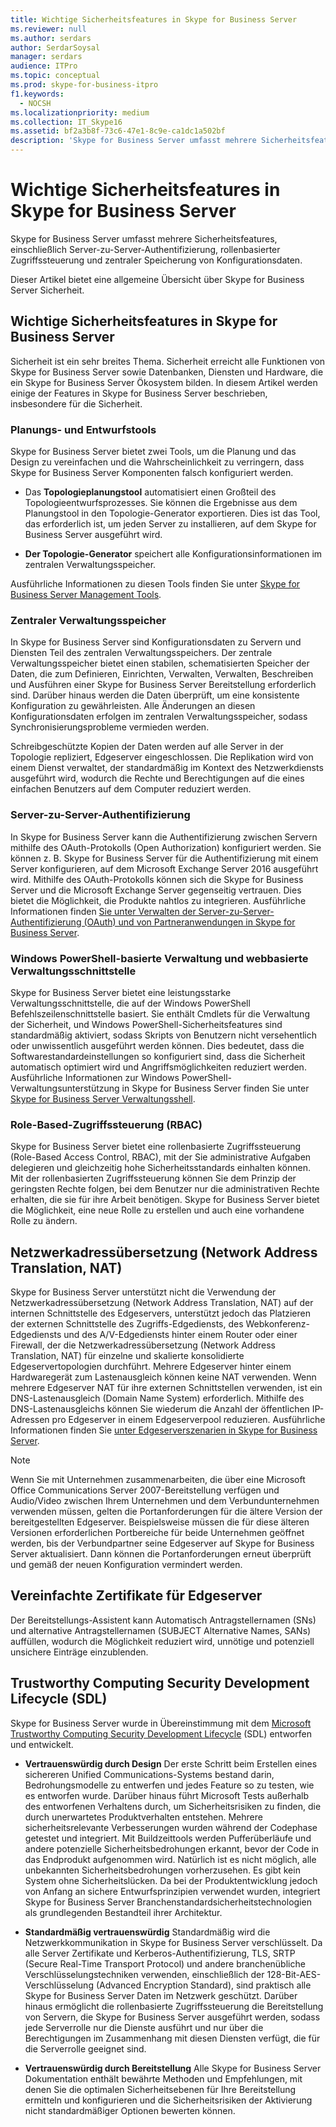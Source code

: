 ```yaml
---
title: Wichtige Sicherheitsfeatures in Skype for Business Server
ms.reviewer: null
ms.author: serdars
author: SerdarSoysal
manager: serdars
audience: ITPro
ms.topic: conceptual
ms.prod: skype-for-business-itpro
f1.keywords:
  - NOCSH
ms.localizationpriority: medium
ms.collection: IT_Skype16
ms.assetid: bf2a3b8f-73c6-47e1-8c9e-ca1dc1a502bf
description: 'Skype for Business Server umfasst mehrere Sicherheitsfeatures, einschließlich Server-zu-Server-Authentifizierung, rollenbasierter Zugriffssteuerung und zentraler Speicherung von Konfigurationsdaten.'
---
```


# <a name="key-security-features-in-skype-for-business-server"></a>Wichtige Sicherheitsfeatures in Skype for Business Server
 
Skype for Business Server umfasst mehrere Sicherheitsfeatures, einschließlich Server-zu-Server-Authentifizierung, rollenbasierter Zugriffssteuerung und zentraler Speicherung von Konfigurationsdaten. 
  
Dieser Artikel bietet eine allgemeine Übersicht über Skype for Business Server Sicherheit. 
  
## <a name="key-security-features-in-skype-for-business-server"></a>Wichtige Sicherheitsfeatures in Skype for Business Server

Sicherheit ist ein sehr breites Thema. Sicherheit erreicht alle Funktionen von Skype for Business Server sowie Datenbanken, Diensten und Hardware, die ein Skype for Business Server Ökosystem bilden. In diesem Artikel werden einige der Features in Skype for Business Server beschrieben, insbesondere für die Sicherheit.
  
### <a name="planning-and-design-tools"></a>Planungs- und Entwurfstools

Skype for Business Server bietet zwei Tools, um die Planung und das Design zu vereinfachen und die Wahrscheinlichkeit zu verringern, dass Skype for Business Server Komponenten falsch konfiguriert werden. 
  
- Das **Topologieplanungstool** automatisiert einen Großteil des Topologieentwurfsprozesses. Sie können die Ergebnisse aus dem Planungstool in den Topologie-Generator exportieren. Dies ist das Tool, das erforderlich ist, um jeden Server zu installieren, auf dem Skype for Business Server ausgeführt wird.
    
- **Der Topologie-Generator** speichert alle Konfigurationsinformationen im zentralen Verwaltungsspeicher.
    
Ausführliche Informationen zu diesen Tools finden Sie unter [Skype for Business Server Management Tools](../../management-tools/management-tools.md).
  
### <a name="central-management-store"></a>Zentraler Verwaltungsspeicher

In Skype for Business Server sind Konfigurationsdaten zu Servern und Diensten Teil des zentralen Verwaltungsspeichers. Der zentrale Verwaltungsspeicher bietet einen stabilen, schematisierten Speicher der Daten, die zum Definieren, Einrichten, Verwalten, Verwalten, Beschreiben und Ausführen einer Skype for Business Server Bereitstellung erforderlich sind. Darüber hinaus werden die Daten überprüft, um eine konsistente Konfiguration zu gewährleisten. Alle Änderungen an diesen Konfigurationsdaten erfolgen im zentralen Verwaltungsspeicher, sodass Synchronisierungsprobleme vermieden werden. 
  
Schreibgeschützte Kopien der Daten werden auf alle Server in der Topologie repliziert, Edgeserver eingeschlossen. Die Replikation wird von einem Dienst verwaltet, der standardmäßig im Kontext des Netzwerkdiensts ausgeführt wird, wodurch die Rechte und Berechtigungen auf die eines einfachen Benutzers auf dem Computer reduziert werden. 
  
### <a name="server-to-server-authentication"></a>Server-zu-Server-Authentifizierung

In Skype for Business Server kann die Authentifizierung zwischen Servern mithilfe des OAuth-Protokolls (Open Authorization) konfiguriert werden. Sie können z. B. Skype for Business Server für die Authentifizierung mit einem Server konfigurieren, auf dem Microsoft Exchange Server 2016 ausgeführt wird. Mithilfe des OAuth-Protokolls können sich die Skype for Business Server und die Microsoft Exchange Server gegenseitig vertrauen. Dies bietet die Möglichkeit, die Produkte nahtlos zu integrieren. Ausführliche Informationen finden [Sie unter Verwalten der Server-zu-Server-Authentifizierung (OAuth) und von Partneranwendungen in Skype for Business Server](../../manage/authentication/server-to-server-and-partner-applications.md).
  
### <a name="windows-powershell-based-management-and-web-based-management-interface"></a>Windows PowerShell-basierte Verwaltung und webbasierte Verwaltungsschnittstelle

Skype for Business Server bietet eine leistungsstarke Verwaltungsschnittstelle, die auf der Windows PowerShell Befehlszeilenschnittstelle basiert. Sie enthält Cmdlets für die Verwaltung der Sicherheit, und Windows PowerShell-Sicherheitsfeatures sind standardmäßig aktiviert, sodass Skripts von Benutzern nicht versehentlich oder unwissentlich ausgeführt werden können. Dies bedeutet, dass die Softwarestandardeinstellungen so konfiguriert sind, dass die Sicherheit automatisch optimiert wird und Angriffsmöglichkeiten reduziert werden. Ausführliche Informationen zur Windows PowerShell-Verwaltungsunterstützung in Skype for Business Server finden Sie unter [Skype for Business Server Verwaltungsshell](../../manage/management-shell.md). 
  
### <a name="role-based-access-control-rbac"></a>Role-Based-Zugriffssteuerung (RBAC)

Skype for Business Server bietet eine rollenbasierte Zugriffssteuerung (Role-Based Access Control, RBAC), mit der Sie administrative Aufgaben delegieren und gleichzeitig hohe Sicherheitsstandards einhalten können. Mit der rollenbasierten Zugriffssteuerung können Sie dem Prinzip der geringsten Rechte folgen, bei dem Benutzer nur die administrativen Rechte erhalten, die sie für ihre Arbeit benötigen. Skype for Business Server bietet die Möglichkeit, eine neue Rolle zu erstellen und auch eine vorhandene Rolle zu ändern. 
  
## <a name="network-address-translation-nat"></a>Netzwerkadressübersetzung (Network Address Translation, NAT)

Skype for Business Server unterstützt nicht die Verwendung der Netzwerkadressübersetzung (Network Address Translation, NAT) auf der internen Schnittstelle des Edgeservers, unterstützt jedoch das Platzieren der externen Schnittstelle des Zugriffs-Edgediensts, des Webkonferenz-Edgediensts und des A/V-Edgediensts hinter einem Router oder einer Firewall, der die Netzwerkadressübersetzung (Network Address Translation, NAT) für einzelne und skalierte konsolidierte Edgeservertopologien durchführt. Mehrere Edgeserver hinter einem Hardwaregerät zum Lastenausgleich können keine NAT verwenden. Wenn mehrere Edgeserver NAT für ihre externen Schnittstellen verwenden, ist ein DNS-Lastenausgleich (Domain Name System) erforderlich. Mithilfe des DNS-Lastenausgleichs können Sie wiederum die Anzahl der öffentlichen IP-Adressen pro Edgeserver in einem Edgeserverpool reduzieren. Ausführliche Informationen finden Sie [unter Edgeserverszenarien in Skype for Business Server](../../plan-your-deployment/edge-server-deployments/scenarios.md).
  
> [!NOTE]
> Wenn Sie mit Unternehmen zusammenarbeiten, die über eine Microsoft Office Communications Server 2007-Bereitstellung verfügen und Audio/Video zwischen Ihrem Unternehmen und dem Verbundunternehmen verwenden müssen, gelten die Portanforderungen für die ältere Version der bereitgestellten Edgeserver. Beispielsweise müssen die für diese älteren Versionen erforderlichen Portbereiche für beide Unternehmen geöffnet werden, bis der Verbundpartner seine Edgeserver auf Skype for Business Server aktualisiert. Dann können die Portanforderungen erneut überprüft und gemäß der neuen Konfiguration vermindert werden. 
  
## <a name="simplified-certificates-for-edge-servers"></a>Vereinfachte Zertifikate für Edgeserver

Der Bereitstellungs-Assistent kann Automatisch Antragstellernamen (SNs) und alternative Antragstellernamen (SUBJECT Alternative Names, SANs) auffüllen, wodurch die Möglichkeit reduziert wird, unnötige und potenziell unsichere Einträge einzublenden.
  
## <a name="trustworthy-computing-security-development-lifecycle-sdl"></a>Trustworthy Computing Security Development Lifecycle (SDL)

Skype for Business Server wurde in Übereinstimmung mit dem [Microsoft Trustworthy Computing Security Development Lifecycle](/previous-versions/ms995349(v=msdn.10)) (SDL) entworfen und entwickelt.
  
- **Vertrauenswürdig durch Design** Der erste Schritt beim Erstellen eines sichereren Unified Communications-Systems bestand darin, Bedrohungsmodelle zu entwerfen und jedes Feature so zu testen, wie es entworfen wurde. Darüber hinaus führt Microsoft Tests außerhalb des entworfenen Verhaltens durch, um Sicherheitsrisiken zu finden, die durch unerwartetes Produktverhalten entstehen. Mehrere sicherheitsrelevante Verbesserungen wurden während der Codephase getestet und integriert. Mit Buildzeittools werden Pufferüberläufe und andere potenzielle Sicherheitsbedrohungen erkannt, bevor der Code in das Endprodukt aufgenommen wird. Natürlich ist es nicht möglich, alle unbekannten Sicherheitsbedrohungen vorherzusehen. Es gibt kein System ohne Sicherheitslücken. Da bei der Produktentwicklung jedoch von Anfang an sichere Entwurfsprinzipien verwendet wurden, integriert Skype for Business Server Branchenstandardsicherheitstechnologien als grundlegenden Bestandteil ihrer Architektur.
    
- **Standardmäßig vertrauenswürdig** Standardmäßig wird die Netzwerkkommunikation in Skype for Business Server verschlüsselt. Da alle Server Zertifikate und Kerberos-Authentifizierung, TLS, SRTP (Secure Real-Time Transport Protocol) und andere branchenübliche Verschlüsselungstechniken verwenden, einschließlich der 128-Bit-AES-Verschlüsselung (Advanced Encryption Standard), sind praktisch alle Skype for Business Server Daten im Netzwerk geschützt. Darüber hinaus ermöglicht die rollenbasierte Zugriffssteuerung die Bereitstellung von Servern, die Skype for Business Server ausgeführt werden, sodass jede Serverrolle nur die Dienste ausführt und nur über die Berechtigungen im Zusammenhang mit diesen Diensten verfügt, die für die Serverrolle geeignet sind.
    
- **Vertrauenswürdig durch Bereitstellung** Alle Skype for Business Server Dokumentation enthält bewährte Methoden und Empfehlungen, mit denen Sie die optimalen Sicherheitsebenen für Ihre Bereitstellung ermitteln und konfigurieren und die Sicherheitsrisiken der Aktivierung nicht standardmäßiger Optionen bewerten können.
